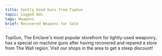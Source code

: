 ```yaml
---
title: Gently Used Guns from TopGun
topic: Logged Ads
tags: Weapons
brief: Recovered Weapons for Sale
---
```


TopGun, The Enclave's most popular storefront for lightly-used weaponry, has a special on machine guns after having recovered and repared a store from The Wall region. Visit our shops in the area to get a steep discount! 